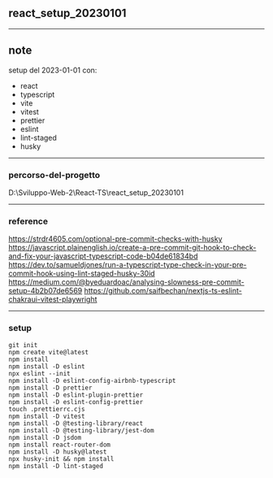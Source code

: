 

## react_setup_20230101

---
## note
setup del 2023-01-01 con:
- react
- typescript
- vite
- vitest
- prettier
- eslint
- lint-staged
- husky

---
### percorso-del-progetto
D:\Sviluppo-Web-2\React-TS\react_setup_20230101

---
### reference
https://strdr4605.com/optional-pre-commit-checks-with-husky
https://javascript.plainenglish.io/create-a-pre-commit-git-hook-to-check-and-fix-your-javascript-typescript-code-b04de61834bd
https://dev.to/samueldjones/run-a-typescript-type-check-in-your-pre-commit-hook-using-lint-staged-husky-30id
https://medium.com/@byeduardoac/analysing-slowness-pre-commit-setup-4b2b07de6569
https://github.com/saifbechan/nextjs-ts-eslint-chakraui-vitest-playwright

---
### setup
```
git init
npm create vite@latest
npm install
npm install -D eslint
npx eslint --init
npm install -D eslint-config-airbnb-typescript
npm install -D prettier
npm install -D eslint-plugin-prettier
npm install -D eslint-config-prettier
touch .prettierrc.cjs
npm install -D vitest
npm install -D @testing-library/react
npm install -D @testing-library/jest-dom
npm install -D jsdom
npm install react-router-dom
npm install -D husky@latest
npx husky-init && npm install
npm install -D lint-staged
```